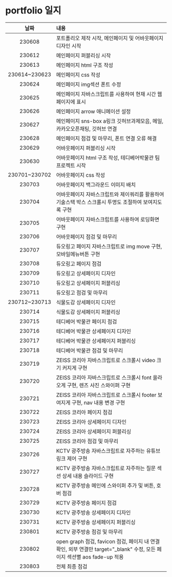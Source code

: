 # portfolio 일지

날짜 |           내용
| :---:  |   :--- |
| 230608 | 포트폴리오 제작 시작, 메인페이지 및 어바웃페이지 디자인 시작 |
| 230612  | 메인페이지 퍼블리싱 시작 |
| 230613  | 메인페이지 html 구조 작성  |
| 230614~230623  | 메인페이지 css 작성 |
| 230624  | 메인페이지 img섹션 폰트 수정  |
| 230625  | 메인페이지  자바스크립트를 사용하여 현재 시간 웹페이지에 표시 |
| 230626  | 메인페이지 arrow 애니메이션 설정 |
| 230627  | 메인페이지 sns-box a링크 깃허브과제모음, 메일, 카카오오픈채팅, 깃허브 연결 |
| 230628 | 메인페이지 점검 및 마무리, 폰트 연결 오류 해결 |
| 230629 | 어바웃페이지 퍼블리싱 시작 |
| 230630 | 어바웃페이지 html 구조 작성, 테디베어박물관 팀 프로젝트 시작 |
| 230701~230702 | 어바웃페이지 css 작성 |
| 230703 | 어바웃페이지 백그라운드 이미지 배치 |
| 230704 | 어바웃페이지 자바스크립트와 제이쿼리를 활용하여 기술스택 박스 스크롤시 투명도 조절하여 보여지도록 구현 |
| 230705 | 어바웃페이지 자바스크립트를 사용하여 로딩화면 구현 |
| 230706 | 어바웃페이지 점검 및 마무리 |
| 230707 | 듀오링고 페이지 자바스크립트로 img move 구현, 모바일메뉴버튼 구현 |
| 230708 | 듀오링고 페이지 점검 |
| 230709 | 듀오링고 상세페이지 디자인 |
| 230710 | 듀오링고 상세페이지 퍼블리싱 |
| 230711 | 듀오링고 점검 및 마무리 |
| 230712~230713 | 식물도감 상세페이지 디자인 |
| 230714 | 식물도감 상세페이지 퍼블리싱 |
| 230715 | 테디베어 박물관 페이지 점검 |
| 230716 | 테디베어 박물관 상세페이지 디자인 |
| 230717 | 테디베어 박물관 상세페이지 퍼블리싱 |
| 230718 | 테디베어 박물관 점검 및 마무리 |
| 230719 | ZEISS 코리아 자바스크립트로 스크롤시 video 크기 커지게 구현 |
| 230720 | ZEISS 코리아 자바스크립트로 스크롤시 font 올라오게 구현, 렌즈 사진 스와이퍼 구현 |
| 230721 | ZEISS 코리아 자바스크립트로 스크롤시 footer 보여지게 구현, nav 내용 변경 구현 |
| 230722 | ZEISS 코리아 페이지 점검 |
| 230723 | ZEISS 코리아 상세페이지 디자인 |
| 230724 | ZEISS 코리아 상세페이지 퍼블리싱 |
| 230725 | ZEISS 코리아 점검 및 마무리 |
| 230726 | KCTV 광주방송 자바스크립트로 자주하는 유튜브링크 제어 구현 |
| 230727 | KCTV 광주방송 자바스크립트로 자주하는 질문 섹션 상세 내용 슬라이드 구현 |
| 230728 | KCTV 광주방송 메인에 스와이퍼 추가 및 버튼, 호버 점검|
| 230729 | KCTV 광주방송 페이지 점검 |
| 230730  | KCTV 광주방송 상세페이지 디자인 |
| 230731 | KCTV 광주방송 상세페이지 퍼블리싱 |
| 230801 | KCTV 광주방송 점검 및 마무리 |
| 230802 | open graph 점검, favicon 점검, 페이지 내 연결 확인, 외부 연결만  target="_blank" 수정, 모든 페이지 섹션별 aos fade-up 적용 |
| 230803 | 전체 최종 점검 |
